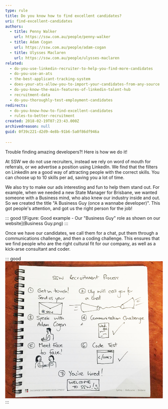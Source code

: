 ```yaml
---
type: rule
title: Do you know how to find excellent candidates?
uri: find-excellent-candidates
authors:
  - title: Penny Walker
    url: https://ssw.com.au/people/penny-walker
  - title: Adam Cogan
    url: https://ssw.com.au/people/adam-cogan
  - title: Ulysses Maclaren
    url: https://ssw.com.au/people/ulysses-maclaren
related:
  - do-you-use-linkedin-recruiter-to-help-you-find-more-candidates
  - do-you-use-an-ats
  - the-best-applicant-tracking-system
  - does-your-ats-allow-you-to-import-your-candidates-from-any-source
  - do-you-know-the-main-features-of-linkedin-talent-hub
  - recruitment-data
  - do-you-thoroughly-test-employment-candidates
redirects:
  - do-you-know-how-to-find-excellent-candidates
  - rules-to-better-recruitment
created: 2018-02-19T07:23:43.000Z
archivedreason: null
guid: 0f39c221-d2d9-4e8b-91b6-5a0f86df946a

---
```


Trouble finding amazing developers?! Here is how we do it!

At SSW we do not use recruiters, instead we rely on word of mouth for referrals, or we advertise a position using LinkedIn. We find that the filters on LinkedIn are a good way of attracting people with the correct skills. You can choose up to 10 skills per ad, saving you a lot of time.

<!--endintro-->

We also try to make our ads interesting and fun to help them stand out. For example, when we needed a new State Manager for Brisbane, we wanted someone with a Business mind, who also knew our industry inside and out. So we created the title "A Business Guy (once a wannabe developer)". This got people's attention, and got us the right person for the job!

::: good
![Figure: Good example - Our "Business Guy" role as shown on our website](Business Guy.png)
:::

Once we have our candidates, we call them for a chat, put them through a communications challenge, and then a coding challenge. This ensures that we find people who are the right cultural fit for our company, as well as a kick-arse consultant and coder.

::: good
![Figure: SSW's recruitment process](Recruitmentbright.jpg)
:::
